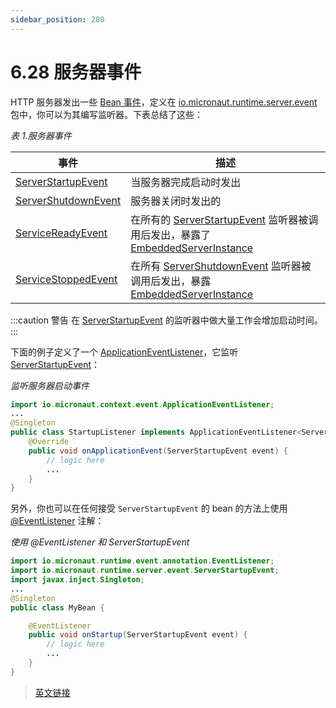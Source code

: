 ```yaml
---
sidebar_position: 280
---
```


# 6.28 服务器事件

HTTP 服务器发出一些 [Bean 事件](/core/ioc#314-bean-事件)，定义在 [io.micronaut.runtime.server.event](https://micronaut-projects.github.io/micronaut-docs-mn3/3.9.4/api/io/micronaut/runtime/server/event/package-summary.html) 包中，你可以为其编写监听器。下表总结了这些：

*表 1.服务器事件*

|事件|描述|
|--|--|
|[ServerStartupEvent](https://micronaut-projects.github.io/micronaut-docs-mn3/3.9.4/api/io/micronaut/runtime/server/event/ServerStartupEvent.html)|当服务器完成启动时发出|
|[ServerShutdownEvent](https://micronaut-projects.github.io/micronaut-docs-mn3/3.9.4/api/io/micronaut/runtime/server/event/ServerShutdownEvent.html)|服务器关闭时发出的|
|[ServiceReadyEvent](https://micronaut-projects.github.io/micronaut-docs-mn3/3.9.4/api/io/micronaut/discovery/event/ServiceReadyEvent.html)|在所有的 [ServerStartupEvent](https://micronaut-projects.github.io/micronaut-docs-mn3/3.9.4/api/io/micronaut/runtime/server/event/ServerStartupEvent.html) 监听器被调用后发出，暴露了 [EmbeddedServerInstance](https://micronaut-projects.github.io/micronaut-docs-mn3/3.9.4/api/io/micronaut/discovery/EmbeddedServerInstance.html)|
|[ServiceStoppedEvent](https://micronaut-projects.github.io/micronaut-docs-mn3/3.9.4/api/io/micronaut/discovery/event/ServiceStoppedEvent.html)|在所有 [ServerShutdownEvent](https://micronaut-projects.github.io/micronaut-docs-mn3/3.9.4/api/io/micronaut/runtime/server/event/ServerShutdownEvent.html) 监听器被调用后发出，暴露 [EmbeddedServerInstance](https://micronaut-projects.github.io/micronaut-docs-mn3/3.9.4/api/io/micronaut/discovery/EmbeddedServerInstance.html)|

:::caution 警告
在 [ServerStartupEvent](https://micronaut-projects.github.io/micronaut-docs-mn3/3.9.4/api/io/micronaut/runtime/server/event/ServerStartupEvent.html) 的监听器中做大量工作会增加启动时间。
:::

下面的例子定义了一个 [ApplicationEventListener](https://micronaut-projects.github.io/micronaut-docs-mn3/3.9.4/api/io/micronaut/context/event/ApplicationEventListener.html)，它监听 [ServerStartupEvent](https://micronaut-projects.github.io/micronaut-docs-mn3/3.9.4/api/io/micronaut/runtime/server/event/ServerStartupEvent.html)：

*监听服务器启动事件*

```java
import io.micronaut.context.event.ApplicationEventListener;
...
@Singleton
public class StartupListener implements ApplicationEventListener<ServerStartupEvent> {
    @Override
    public void onApplicationEvent(ServerStartupEvent event) {
        // logic here
        ...
    }
}
```

另外，你也可以在任何接受 `ServerStartupEvent` 的 bean 的方法上使用 [@EventListener](https://micronaut-projects.github.io/micronaut-docs-mn3/3.9.4/api/io/micronaut/runtime/event/annotation/EventListener.html) 注解：

*使用 @EventListener 和 ServerStartupEvent*

```java
import io.micronaut.runtime.event.annotation.EventListener;
import io.micronaut.runtime.server.event.ServerStartupEvent;
import javax.inject.Singleton;
...
@Singleton
public class MyBean {

    @EventListener
    public void onStartup(ServerStartupEvent event) {
        // logic here
        ...
    }
}
```

> [英文链接](https://docs.micronaut.io/3.9.4/guide/index.html#serverEvents)

